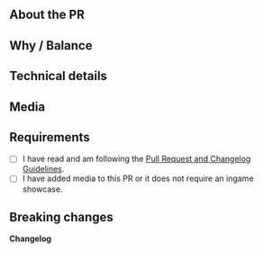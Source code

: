 <!-- Guidelines: https://docs.spacestation14.io/en/getting-started/pr-guideline -->

## About the PR
<!-- What did you change? -->

## Why / Balance
<!-- Discuss how this would affect game balance or explain why it was changed. Link any relevant discussions or issues. -->

## Technical details
<!-- Summary of code changes for easier review. -->

## Media
<!-- Attach media if the PR makes ingame changes (clothing, items, features, etc). 
Small fixes/refactors are exempt. Media may be used in SS14 progress reports with credit. -->

## Requirements
<!-- Confirm the following by placing an X in the brackets [X]: -->
- [ ] I have read and am following the [Pull Request and Changelog Guidelines](https://docs.spacestation14.com/en/general-development/codebase-info/pull-request-guidelines.html).
- [ ] I have added media to this PR or it does not require an ingame showcase.
<!-- You should understand that not following the above may get your PR closed at maintainer’s discretion -->

## Breaking changes
<!-- List any breaking changes, including namespaces, public class/method/field changes, prototype renames; and provide instructions for fixing them.
This will be posted in #codebase-changes. -->

**Changelog**
<!-- Add a Changelog entry to make players aware of new features or changes that could affect gameplay.
Make sure to read the guidelines and take this Changelog template out of the comment block in order for it to show up.
Changelog must have a :cl: symbol, so the bot recognizes the changes and adds them to the game's changelog. -->
<!--
:cl:
- add: Added fun!
- remove: Removed fun!
- tweak: Changed fun!
- fix: Fixed fun!
-->
